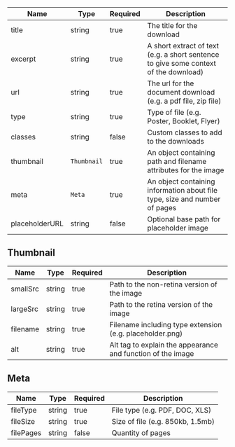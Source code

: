 | Name           | Type        | Required | Description                                                                          |
| -------------- | ----------- | -------- | ------------------------------------------------------------------------------------ |
| title          | string      | true     | The title for the download                                                           |
| excerpt        | string      | true     | A short extract of text (e.g. a short sentence to give some context of the download) |
| url            | string      | true     | The url for the document download (e.g. a pdf file, zip file)                        |
| type           | string      | true     | Type of file (e.g. Poster, Booklet, Flyer)                                           |
| classes        | string      | false    | Custom classes to add to the downloads                                               |
| thumbnail      | `Thumbnail` | true     | An object containing path and filename attributes for the image                      |
| meta           | `Meta`      | true     | An object containing information about file type, size and number of pages           |
| placeholderURL | string      | false    | Optional base path for placeholder image                                             |

## Thumbnail

| Name     | Type   | Required | Description                                                 |
| -------- | ------ | -------- | ----------------------------------------------------------- |
| smallSrc | string | true     | Path to the non-retina version of the image                 |
| largeSrc | string | true     | Path to the retina version of the image                     |
| filename | string | true     | Filename including type extension (e.g. placeholder.png)    |
| alt      | string | true     | Alt tag to explain the appearance and function of the image |

## Meta

| Name      | Type   | Required | Description                      |
| --------- | ------ | -------- | -------------------------------- |
| fileType  | string | true     | File type (e.g. PDF, DOC, XLS)   |
| fileSize  | string | true     | Size of file (e.g. 850kb, 1.5mb) |
| filePages | string | false    | Quantity of pages                |
